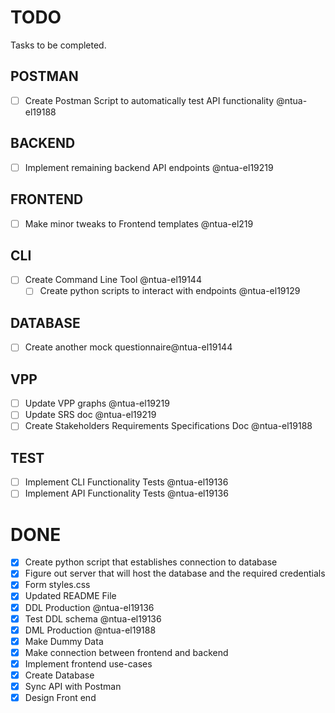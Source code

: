 # TODO

Tasks to be completed.

## POSTMAN

- [ ] Create Postman Script to automatically test API functionality @ntua-el19188

## BACKEND

- [ ] Implement remaining backend API endpoints @ntua-el19219

## FRONTEND

- [ ] Make minor tweaks to Frontend templates @ntua-el219 

## CLI
- [ ] Create Command Line Tool @ntua-el19144
    - [ ] Create python scripts to interact with endpoints @ntua-el19129

## DATABASE

- [ ] Create another mock questionnaire@ntua-el19144

## VPP

- [ ] Update VPP graphs @ntua-el19219
- [ ] Update SRS doc @ntua-el19219
- [ ] Create Stakeholders Requirements Specifications Doc @ntua-el19188

## TEST

- [ ] Implement CLI Functionality Tests @ntua-el19136
- [ ] Implement API Functionality Tests @ntua-el19136

# DONE
- [x] Create  python script that establishes connection to database
- [x] Figure out server that will host the database and the required credentials
- [x] Form styles.css
- [x] Updated README File
- [x] DDL Production @ntua-el19136
- [x] Test DDL schema @ntua-el19136
- [x] DML Production @ntua-el19188
- [x] Make Dummy Data
- [x] Make connection between frontend and backend
- [x] Implement frontend use-cases
- [x] Create Database
- [x] Sync API with Postman
- [x] Design Front end 
